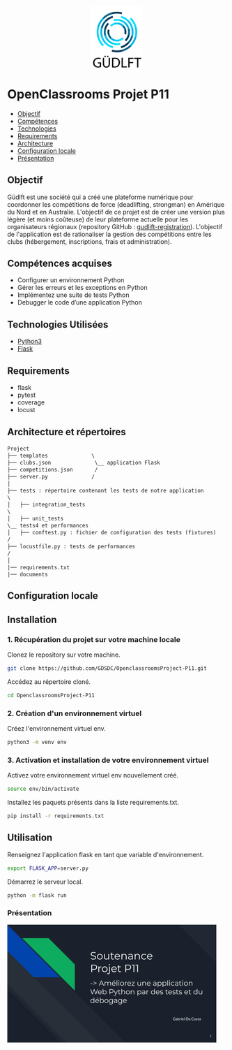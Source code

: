 <h3 align="center">
    <img alt="Logo" title="#logo" width="118px" src="/assets/16007798203635_P9.png">
    <br>
</h3>


# OpenClassrooms Projet P11

- [Objectif](#obj)
- [Compétences](#competences)
- [Technologies](#techs)
- [Requirements](#reqs)
- [Architecture](#architecture)
- [Configuration locale](#localconfig)
- [Présentation](#presentation)

<a id="obj"></a>
## Objectif

Güdlft est une société qui a créé une plateforme numérique pour coordonner les compétitions de force (deadlifting, strongman) en Amérique du Nord et en Australie. L'objectif de ce projet est de créer une version plus légère (et moins coûteuse) de leur plateforme actuelle pour les organisateurs régionaux (repository GitHub : [gudlift-registration](https://github.com/OpenClassrooms-Student-Center/Python_Testing)). L'objectif de l'application est de rationaliser la gestion des compétitions entre les clubs (hébergement, inscriptions, frais et administration).

<a id="competences"></a>
## Compétences acquises
- Configurer un environnement Python
- Gérer les erreurs et les exceptions en Python
- Implémentez une suite de tests Python
- Debugger le code d’une application Python

<a id="techs"></a>
## Technologies Utilisées
- [Python3](https://www.python.org/)
- [Flask](https://flask.palletsprojects.com/)

<a id="reqs"></a>
## Requirements
- flask
- pytest
- coverage
- locust

<a id="architecture"></a>
## Architecture et répertoires
```
Project
├── templates              \
├── clubs.json              \__ application Flask
├── competitions.json       /
├── server.py              /
│
├── tests : répertoire contenant les tests de notre application       \
│   ├── integration_tests                                              \
│   ├── unit_tests                                                      \__ tests4 et performances
│   ├── conftest.py : fichier de configuration des tests (fixtures)     /
├── locustfile.py : tests de performances                              /
│
|── requirements.txt
|── documents
```

<a id="localconfig"></a>
## Configuration locale
## Installation

### 1. Récupération du projet sur votre machine locale

Clonez le repository sur votre machine.

```bash
git clone https://github.com/GDSDC/OpenclassroomsProject-P11.git
```

Accédez au répertoire cloné.
```bash
cd OpenclassroomsProject-P11
```

### 2. Création d'un environnement virtuel 
Créez l'environnement virtuel env.
```bash
python3 -m venv env
```

### 3. Activation et installation de votre environnement virtuel 

Activez votre environnement virtuel env nouvellement créé.
```bash
source env/bin/activate
```

Installez les paquets présents dans la liste requirements.txt.
```bash
pip install -r requirements.txt
```

## Utilisation

Renseignez l'application flask en tant que variable d'environnement.
```bash
export FLASK_APP=server.py
```
Démarrez le serveur local.
```bash
python -m flask run
```


<a id="presentation"></a>
### Présentation

[<img alt="presentation" width="480px" src="/assets/presentation.png">](https://docs.google.com/presentation/d/e/2PACX-1vSlazmtFTBkbbzs9-3_QCV4yDbV1pOk_sl8MkRX5JzWPfa1szjHkOkB92EoJT-JzfEIn66POXN_XbGo/pub?start=true&loop=false&delayms=5000)